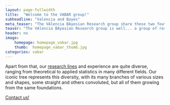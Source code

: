 ```yaml
---
layout: page-fullwidth
title:  "Welcome to the VABAR group!"
subheadline: "Valencia and Bayes"
meta_teaser: "The VAlencia BAyesian Research group share these two features."
teaser: "The VAlencia BAyesian Research group is well... a group of researchers who share two features. They are interested in Bayesian Statistics and they have been educated or have strong links with the Valencian Bayesian school."
header: no
image:
    homepage: homepage_vabar.jpg
    thumb:  homepage_vabar_thumb.jpg
categories: vabar
---
```


Apart from that, our [research lines](/research/) and experience are quite diverse, ranging from theoretical to applied statistics in many different fields.
Our iconic tree represents this diversity, with its many branches of various sizes and shapes, some straight and others convoluted, but all of them growing from the same foundations.

[Contact us!](/contact/)

